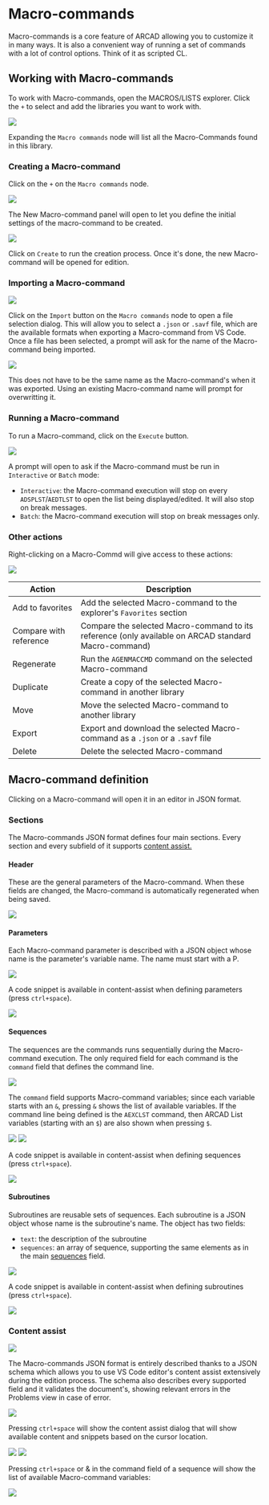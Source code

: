 # Macro-commands
Macro-commands is a core feature of ARCAD allowing you to customize it in many ways. It is also a convenient way of running a set of commands with a lot of control options.
Think of it as scripted CL.

## Working with Macro-commands
To work with Macro-commands, open the MACROS/LISTS explorer. Click the `+` to select and add the libraries you want to work with.

![](../assets/macros_01.png)

Expanding the `Macro commands` node will list all the Macro-Commands found in this library.

### Creating a Macro-command
Click on the `+` on the `Macro commands` node.

![](../assets/macros_02.png)

The New Macro-command panel will open to let you define the initial settings of the macro-command to be created.

![](../assets/macros_03.png)

Click on `Create` to run the creation process. Once it's done, the new Macro-command will be opened for edition.

### Importing a Macro-command
![](../assets/macros_04.png)

Click on the `Import` button on the `Macro commands` node to open a file selection dialog. This will allow you to select a `.json` or `.savf` file, which are the available formats when exporting a Macro-command from VS Code.
Once a file has been selected, a prompt will ask for the name of the Macro-command being imported.

![](../assets/macros_05.png)

This does not have to be the same name as the Macro-command's when it was exported. Using an existing Macro-command name will prompt for overwritting it.

### Running a Macro-command
To run a Macro-command, click on the `Execute` button.

![](../assets/macros_06.png)

A prompt will open to ask if the Macro-command must be run in `Interactive` or `Batch` mode:
- `Interactive`: the Macro-command execution will stop on every `ADSPLST`/`AEDTLST` to open the list being displayed/edited. It will also stop on break messages.
- `Batch`: the Macro-command execution will stop on break messages only.

### Other actions
Right-clicking on a Macro-Commd will give access to these actions:

![](../assets/macros_07.png)

| Action | Description |
| --------- | ----------- |
| Add to favorites | Add the selected Macro-command to the explorer's `Favorites` section |
| Compare with reference | Compare the selected Macro-command to its reference (only available on ARCAD standard Macro-command) |
| Regenerate | Run the `AGENMACCMD` command on the selected Macro-command |
| Duplicate | Create a copy of the selected Macro-command in another library |
| Move | Move the selected Macro-command to another library |
| Export | Export and download the selected Macro-command as a `.json` or a `.savf` file |
| Delete | Delete the selected Macro-command |

## Macro-command definition
Clicking on a Macro-command will open it in an editor in JSON format.

### Sections
The Macro-commands JSON format defines four main sections. Every section and every subfield of it supports [content assist.](#content-assist)

#### Header
These are the general parameters of the Macro-command. When these fields are changed, the Macro-command is automatically regenerated when being saved.

![](../assets/macros_13.png)

#### Parameters
Each Macro-command parameter is described with a JSON object whose name is the parameter's variable name. The name must start with a P.

![](../assets/macros_14.png)

A code snippet is available in content-assist when defining parameters (press `ctrl+space`).

![](../assets/macros_01.gif)

#### Sequences
The sequences are the commands runs sequentially during the Macro-command execution. The only required field for each command is the `command` field that defines the command line.

![](../assets/macros_15.png)

The `command` field supports Macro-command variables; since each variable starts with an `&`, pressing `&` shows the list of available variables. If the command line being defined is the `AEXCLST` command, then ARCAD List variables (starting with an `$`) are also shown when pressing `$`.

![](../assets/macros_16.png)
![](../assets/macros_17.png)

A code snippet is available in content-assist when defining sequences (press `ctrl+space`).

![](../assets/macros_01.gif)

#### Subroutines
Subroutines are reusable sets of sequences. Each subroutine is a JSON object whose name is the subroutine's name. The object has two fields:
- `text`: the description of the subroutine
- `sequences`: an array of sequence, supporting the same elements as in the main [sequences](#sequences) field.

![](../assets/macros_18.png)

A code snippet is available in content-assist when defining subroutines (press `ctrl+space`).

![](../assets/macros_03.gif)

### Content assist

![](../assets/macros_08.png)

The Macro-commands JSON format is entirely described thanks to a JSON schema which allows you to use VS Code editor's content assist extensively during the edition process.
The schema also describes every supported field and it validates the document's, showing relevant errors in the Problems view in case of error.

![](../assets/macros_09.png)

Pressing `ctrl+space` will show the content assist dialog that will show available content and snippets based on the cursor location.

![](../assets/macros_10.png)
![](../assets/macros_11.png)

Pressing `ctrl+space` or & in the command field of a sequence will show the list of available Macro-command variables:

![](../assets/macros_12.png)